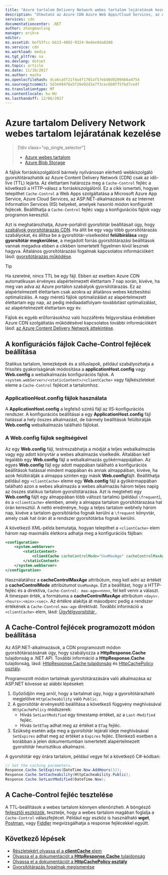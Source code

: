 ```yaml
---
title: "Azure tartalom Delivery Network webes tartalom lejáratának kezelése |} Microsoft Docs"
description: "Útmutató az Azure CDN Azure Web Apps/Cloud Services, az ASP.NET, vagy az IIS tartalom lejáratának kezelése."
services: cdn
documentationcenter: .NET
author: zhangmanling
manager: erikre
editor: 
ms.assetid: bef53fcc-bb13-4002-9324-9edee9da8288
ms.service: cdn
ms.workload: media
ms.tgt_pltfrm: na
ms.devlang: dotnet
ms.topic: article
ms.date: 11/10/2017
ms.author: mazha
ms.openlocfilehash: dca6ca5f21f4a4f1701af57eb40d92094b6a4754
ms.sourcegitcommit: 5d3e99478a5f26e92d1e7f3cec6b0ff5fbd7cedf
ms.translationtype: MT
ms.contentlocale: hu-HU
ms.lasthandoff: 12/06/2017
---
```

# <a name="manage-expiration-of-web-content-in-azure-content-delivery-network"></a>Azure tartalom Delivery Network webes tartalom lejáratának kezelése
> [!div class="op_single_selector"]
> * [Azure webes tartalom](cdn-manage-expiration-of-cloud-service-content.md)
> * [Azure Blob Storage](cdn-manage-expiration-of-blob-content.md)
> 

A fájlok forráskiszolgálóról bármely nyilvánosan elérhető webkiszolgáló gyorsítótárazhatók az Azure Content Delivery Network (CDN) csak az idő-live (TTL) lejárta. Az élettartam határozza meg a `Cache-Control` fejléc a következő a HTTP-válasz a forráskiszolgálóról. Ez a cikk ismerteti, hogyan telepíthet `Cache-Control` a Web Apps szolgáltatása a Microsoft Azure App Service, Azure Cloud Services, az ASP.NET-alkalmazások és az Internet Information Services (IIS) helyeket, amelyek hasonló módon konfigurált fejlécek. Beállíthatja a `Cache-Control` fejléc vagy a konfigurációs fájlok vagy programon keresztül. 

Azt is meghatározhatja, Azure-portálról gyorsítótár beállításait úgy, hogy [szabályok gyorsítótárazás CDN](cdn-caching-rules.md). Ha állít be egy vagy több gyorsítótárazás szabályokat, és állítsa be a gyorsítótár-viselkedést **felülbírálása** vagy **gyorsítótár megkerülése**, a megadott forrás gyorsítótárazási beállítások vannak megadva ebben a cikkben ismertetett figyelmen kívül lesznek hagyva. Általános gyorsítótárazási fogalmak kapcsolatos információkért lásd: [gyorsítótárazás működése](cdn-how-caching-works.md).

> [!TIP]
> Ha szeretné, nincs TTL be egy fájl. Ebben az esetben Azure CDN automatikusan érvényes alapértelmezett élettartam 7 nap során, kivéve, ha meg van adva az Azure portálon szabályok gyorsítótárazás. Ez az alapértelmezett élettartam csak azokra az általános webes kézbesítési optimalizálás. A nagy méretű fájlok optimalizálást az alapértelmezett élettartam egy nap, az pedig médiaadatfolyam-továbbítást optimalizálást, az alapértelmezett élettartam egy év.
> 
> Fájlok és egyéb erőforrásokhoz való hozzáférés felgyorsítása érdekében Azure CDN szolgáltatás működésével kapcsolatos további információkért lásd: [az Azure Content Delivery Network áttekintése](cdn-overview.md).
> 

## <a name="setting-cache-control-headers-by-using-configuration-files"></a>A konfigurációs fájlok Cache-Control fejlécek beállítása
Statikus tartalom, lemezképek és a stíluslapok, például szabályozhatja a frissítés gyakoriságának módosítása a **applicationHost.config** vagy **Web.config** a webalkalmazás konfigurációs fájlok. A `<system.webServer>/<staticContent>/<clientCache>` vagy fájlkészleteket eleme a `Cache-Control` fejlécet a tartalomhoz.

### <a name="using-applicationhostconfig-files"></a>ApplicationHost.config fájlok használata
A **ApplicationHost.config** a legfelső szintű fájl az IIS-konfigurációs rendszer. A konfigurációs beállításai a egy **ApplicationHost.config** fájl hatással a hely összes alkalmazást, de bármely beállítások felülbírálják **Web.config** webalkalmazás található fájlokat.

### <a name="using-webconfig-files"></a>A Web.config fájlok segítségével
Az egy **Web.config** fájl, testreszabhatja a módját a teljes webalkalmazás vagy egy adott könyvtár a webes alkalmazás viselkedik. Általában kell legalább egy **Web.config** fájl a webalkalmazás gyökérmappájában. Az egyes **Web.config** fájl egy adott mappában található a konfigurációs beállítások hatással mindent mappában és annak almappáiban, kivéve, ha azok felülbírálják a almappa szinten egy másik **Web.config**fájlt. Beállíthatja például egy `<clientCache>` eleme egy **Web.config** fájl a gyökérmappában található azon a webes alkalmazás a webes alkalmazás három teljes napig az összes statikus tartalom gyorsítótárazása. Azt is megteheti egy **Web.config** fájlt egy almappában több változó tartalmú (például `\frequent`), és a `<clientCache>` elemben, amely a almappa tartalom gyorsítótárazása hat órán keresztül. A nettó eredménye, hogy a teljes tartalom webhely három nap, kivéve a tartalom gyorsítótárba fognak kerülni a `\frequent` könyvtár, amely csak hat órán át a rendszer gyorsítótárba fognak kerülni.  

A következő XML-példa bemutatja, hogyan telepíthet a `<clientCache>` elem három nap maximális életkora adhatja meg a konfigurációs fájlban:  

```xml
<configuration>
    <system.webServer>
        <staticContent>
            <clientCache cacheControlMode="UseMaxAge" cacheControlMaxAge="3.00:00:00" />
        </staticContent>
    </system.webServer>
</configuration>
```

Használatához a **cacheControlMaxAge** attribútum, meg kell adni az értékét a **cacheControlMode** attribútumot `UseMaxAge`. Ezt a beállítást, hogy a HTTP-fejléc és a direktíva, `Cache-Control: max-age=<nnn>`, fel kell venni a választ. A timespan érték, a formátuma a **cacheControlMaxAge** attribútum `<days>.<hours>:<min>:<sec>`. Az értékre alakítja át másodperc pedig a rendszer értékének a `Cache-Control` `max-age` direktívát. További információ a `<clientCache>` elem, lásd: [Ügyfélgyorsítótár <clientCache> ](http://www.iis.net/ConfigReference/system.webServer/staticContent/clientCache).  

## <a name="setting-cache-control-headers-programmatically"></a>A Cache-Control fejlécek programozott módon beállítása
Az ASP.NET-alkalmazások, a CDN programozott módon gyorsítótárazásának úgy, hogy szabályozza a **HttpResponse.Cache** tulajdonság a .NET API. További információ a **HttpResponse.Cache** tulajdonság, lásd: [HttpResponse.Cache tulajdonság](http://msdn.microsoft.com/library/system.web.httpresponse.cache.aspx) és [HttpCachePolicy osztály](http://msdn.microsoft.com/library/system.web.httpcachepolicy.aspx).  

Programozott módon tartalmak gyorsítótárazására való alkalmazása az ASP.NET kövesse az alábbi lépéseket:
   1. Győződjön meg arról, hogy a tartalmat úgy, hogy a gyorsítótárazható megjelölve `HttpCacheability` való `Public`. 
   2. A gyorsítótár érvényesítő beállítása a következő függvény meghívásával `HttpCachePolicy` módszerek:
      - Hívás `SetLastModified` egy timestamp értéket, az a `Last-Modified` fejléc.
      - Hívás `SetETag` adhat meg az értéket a `ETag` fejléc.
   3. Szükség esetén adja meg a gyorsítótár lejárati ideje meghívásával `SetExpires` adhat meg az értéket a `Expires` fejléc. Ellenkező esetben a korábban a jelen dokumentumban ismertetett alapértelmezett gyorsítótár heurisztikus alkalmazni.

A gyorsítótár egy órára tartalom, például vegye fel a következő C#-kódban:  

```csharp
// Set the caching parameters.
Response.Cache.SetExpires(DateTime.Now.AddHours(1));
Response.Cache.SetCacheability(HttpCacheability.Public);
Response.Cache.SetLastModified(DateTime.Now);
```

## <a name="testing-the-cache-control-header"></a>A Cache-Control fejléc tesztelése
A TTL-beállítások a webes tartalom könnyen ellenőrizheti. A böngésző [fejlesztői eszközök](https://developer.microsoft.com/microsoft-edge/platform/documentation/f12-devtools-guide/), tesztelje, hogy a webes tartalom magában foglalja a `Cache-Control` válaszfejlécet. Például egy eszköz is használható **wget**, [Postman](https://www.getpostman.com/), vagy [Fiddler](http://www.telerik.com/fiddler) megvizsgálhatja a response fejlécekkel együtt.

## <a name="next-steps"></a>Következő lépések
* [Részletekért olvassa el a **clientCache** elem](http://www.iis.net/ConfigReference/system.webServer/staticContent/clientCache)
* [Olvassa el a dokumentációt a **HttpResponse.Cache** tulajdonság](http://msdn.microsoft.com/library/system.web.httpresponse.cache.aspx) 
* [Olvassa el a dokumentációt a **HttpCachePolicy osztály**](http://msdn.microsoft.com/library/system.web.httpcachepolicy.aspx)  
* [Gyorsítótárazás fogalmak megismerése](cdn-how-caching-works.md)
